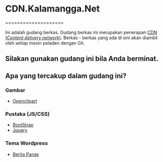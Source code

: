 # CDN.Kalamangga.Net
====================

Ini adalah gudang berkas. Gudang berkas ini merupakan penerapan [CDN (_Content
delivery network_)](https://en.wikipedia.org/wiki/Content_delivery_network).
Berkas - berkas yang ada di sini akan diambil oleh setiap mesin peladen
dengan Git.

Silakan gunakan gudang ini bila Anda berminat.
----------------------------------------------

## Apa yang tercakup dalam gudang ini?

### Gambar

* [Openclipart](https://openclipart.org)

### Pustaka (JS/CSS)

* [BootStrap](http://getbootstrap.org)
* [Jquery](https://jquery.com)

### Tema Wordpress

* [Berita Panas](http://panas.b2b.web.id)
